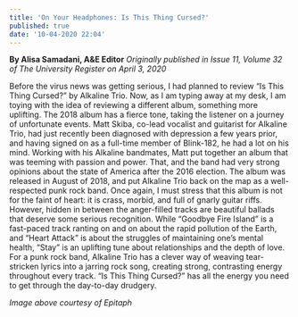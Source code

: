 ```yaml
---
title: 'On Your Headphones: Is This Thing Cursed?'
published: true
date: '10-04-2020 22:04'
---
```


**By Alisa Samadani, A&E Editor** _Originally published in Issue 11, Volume 32 of The University Register on April 3, 2020_

Before the virus news was getting serious, I had planned to review “Is This Thing Cursed?” by Alkaline Trio. Now, as I am typing away at my desk, I am toying with the idea of reviewing a different album, something more uplifting. The 2018 album has a fierce tone, taking the listener on a journey of unfortunate events. Matt Skiba, co-lead vocalist and guitarist for Alkaline Trio, had just recently been diagnosed with depression a few years prior, and having signed on as a full-time member of Blink-182, he had a lot on his mind. Working with his Alkaline bandmates, Matt put together an album that was teeming with passion and power. That, and the band had very strong opinions about the state of America after the 2016 election. The album was released in August of 2018, and put Alkaline Trio back on the map as a well-respected punk rock band. Once again, I must stress that this album is not for the faint of heart: it is crass, morbid, and full of gnarly guitar riffs. However, hidden in between the anger-filled tracks are beautiful ballads that deserve some serious recognition. While “Goodbye Fire Island” is a fast-paced track ranting on and on about the rapid pollution of the Earth, and “Heart Attack” is about the struggles of maintaining one’s mental health, “Stay” is an uplifting tune about relationships and the depth of love.  For a punk rock band, Alkaline Trio has a clever way of weaving tear-stricken lyrics into a jarring rock song, creating strong, contrasting energy throughout every track. “Is This Thing Cursed?” has all the energy you need to get through the day-to-day drudgery. 

_Image above courtesy of Epitaph_